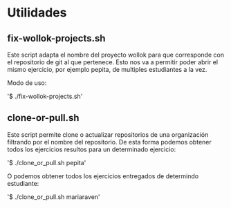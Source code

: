 # Utilidades

## fix-wollok-projects.sh
Este script adapta el nombre del proyecto wollok para que corresponde con el repositorio de git al que pertenece. Esto nos va a permitir poder abrir el mismo ejercicio, por ejemplo pepita, de multiples estudiantes a la vez.

Modo de uso:

'$ ./fix-wollok-projects.sh'


## clone-or-pull.sh

Este script permite clone o actualizar repositorios de una organización filtrando por el nombre del repositorio. De esta forma podemos obtener todos los ejercicios resultos para un determinado ejercicio:

'$ ./clone_or_pull.sh pepita'

O podemos obtener todos los ejercicios entregados de determindo estudiante:

'$ ./clone_or_pull.sh mariaraven'
